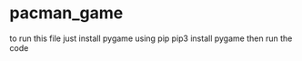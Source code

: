 # pacman_game
to run this file just install pygame using pip
pip3 install pygame
then run the code 
